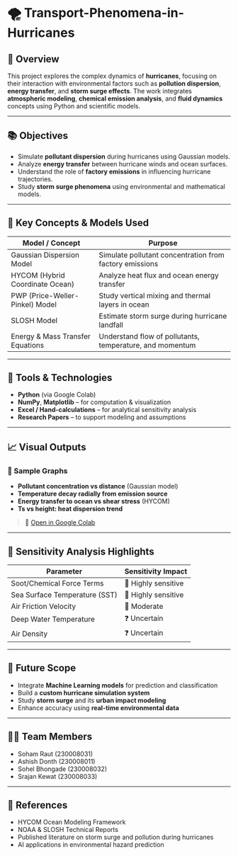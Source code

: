 # 🌪️ Transport-Phenomena-in-Hurricanes

## 📌 Overview

This project explores the complex dynamics of **hurricanes**, focusing on their interaction with environmental factors such as **pollution dispersion**, **energy transfer**, and **storm surge effects**. The work integrates **atmospheric modeling**, **chemical emission analysis**, and **fluid dynamics** concepts using Python and scientific models.

---

## 📚 Objectives

- Simulate **pollutant dispersion** during hurricanes using Gaussian models.
- Analyze **energy transfer** between hurricane winds and ocean surfaces.
- Understand the role of **factory emissions** in influencing hurricane trajectories.
- Study **storm surge phenomena** using environmental and mathematical models.

---

## 🧠 Key Concepts & Models Used

| Model / Concept                  | Purpose                                                                 |
|----------------------------------|-------------------------------------------------------------------------|
| Gaussian Dispersion Model        | Simulate pollutant concentration from factory emissions                 |
| HYCOM (Hybrid Coordinate Ocean)  | Analyze heat flux and ocean energy transfer                            |
| PWP (Price-Weller-Pinkel) Model  | Study vertical mixing and thermal layers in ocean                       |
| SLOSH Model                      | Estimate storm surge during hurricane landfall                          |
| Energy & Mass Transfer Equations | Understand flow of pollutants, temperature, and momentum                |

---

## 🧪 Tools & Technologies

- **Python** (via Google Colab)
- **NumPy**, **Matplotlib** – for computation & visualization
- **Excel / Hand-calculations** – for analytical sensitivity analysis
- **Research Papers** – to support modeling and assumptions

---

## 📈 Visual Outputs

### 📌 Sample Graphs

- **Pollutant concentration vs distance** (Gaussian model)  
- **Temperature decay radially from emission source**
- **Energy transfer to ocean vs shear stress** (HYCOM)
- **Ts vs height: heat dispersion trend**

> 🔗 [Open in Google Colab](https://colab.research.google.com/drive/1ej611MogXu4_a9nJv5e0Zu4Pc_IsAz9v?usp=sharing)

---

## 🔬 Sensitivity Analysis Highlights

| Parameter                        | Sensitivity Impact        |
|----------------------------------|---------------------------|
| Soot/Chemical Force Terms        | 🌟 Highly sensitive        |
| Sea Surface Temperature (SST)    | 🌟 Highly sensitive        |
| Air Friction Velocity            | 🔸 Moderate                |
| Deep Water Temperature           | ❓ Uncertain               |
| Air Density                      | ❓ Uncertain               |


---

## 🚀 Future Scope

- Integrate **Machine Learning models** for prediction and classification  
- Build a **custom hurricane simulation system**  
- Study **storm surge** and its **urban impact modeling**  
- Enhance accuracy using **real-time environmental data**

---

## 👨‍💻 Team Members

- Soham Raut (230008031)  
- Ashish Donth (230008011)  
- Sohel Bhongade (230008032)  
- Srajan Kewat (230008033)

---

## 📎 References

- HYCOM Ocean Modeling Framework  
- NOAA & SLOSH Technical Reports  
- Published literature on storm surge and pollution during hurricanes  
- AI applications in environmental hazard prediction



